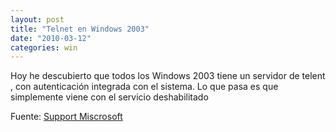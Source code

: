 ```yaml
---
layout: post
title: "Telnet en Windows 2003"
date: "2010-03-12"
categories: win
---
```


Hoy he descubierto que todos los Windows 2003 tiene un servidor de telent , con autenticación integrada con el sistema. Lo que pasa es que simplemente viene con el servicio deshabilitado

Fuente: [Support Miscrosoft](https://support.microsoft.com/kb/323356/es)
